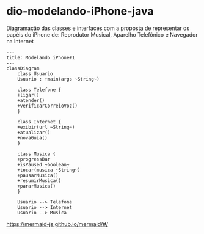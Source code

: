 # dio-modelando-iPhone-java
Diagramação das classes e interfaces com a proposta de representar os papéis do iPhone de: Reprodutor Musical, Aparelho Telefônico e Navegador na Internet



```mermaid
---
title: Modelando iPhone#1
---
classDiagram
    class Usuario
    Usuario : +main(args ~String~)

    class Telefone {
    +ligar()
    +atender()
    +verificarCorreioVoz()
    }

    class Internet {
    +exibir(url ~String~)
    +atualizar()
    +novaGuia()
    }

    class Musica {
    +progressBar
    +isPaused ~boolean~
    +tocar(musica ~String~)
    +pausarMusica()
    +resumirMusica()
    +pararMusica()
    }

    Usuario --> Telefone
    Usuario --> Internet
    Usuario --> Musica
```


https://mermaid-js.github.io/mermaid/#/
